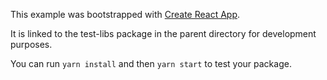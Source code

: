 This example was bootstrapped with [Create React App](https://github.com/facebook/create-react-app).

It is linked to the test-libs package in the parent directory for development purposes.

You can run `yarn install` and then `yarn start` to test your package.
